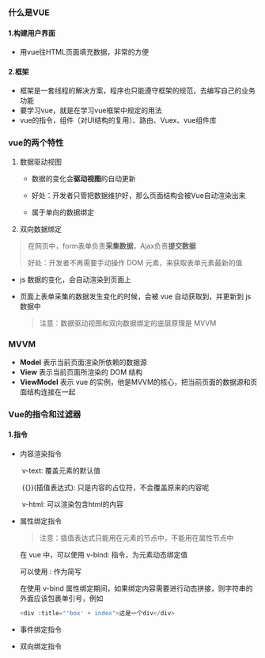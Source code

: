 ### 什么是VUE

#### 1.构建用户界面

- 用vue往HTML页面填充数据，非常的方便

#### 2.框架

- 框架是一套线程的解决方案，程序也只能遵守框架的规范，去编写自己的业务功能
- 要学习vue，就是在学习vue框架中规定的用法
- vue的指令，组件（对UI结构的复用）、路由、Vuex、vue组件库

### vue的两个特性

1. 数据驱动视图

   - 数据的变化会**驱动视图**的自动更新

   - 好处：开发者只管把数据维护好，那么页面结构会被Vue自动渲染出来
   - 属于单向的数据绑定

2. 双向数据绑定

> 在网页中，form表单负责**采集数据**，Ajax负责**提交数据**
>
> 好处：开发者不再需要手动操作 DOM 元素，来获取表单元素最新的值

- js 数据的变化，会自动渲染到页面上

- 页面上表单采集的数据发生变化的时候，会被 vue 自动获取到，并更新到 js 数据中

  > 注意：数据驱动视图和双向数据绑定的底层原理是 MVVM

### MVVM

- **Model** 表示当前页面渲染所依赖的数据源
- **View** 表示当前页面所渲染的 DOM 结构
- **ViewModel** 表示 vue 的实例，他是MVVM的核心，把当前页面的数据源和页面结构连接在一起

### Vue的指令和过滤器

#### 1.指令

- 内容渲染指令

  ​	v-text: 覆盖元素的默认值

  ​	{{}}(插值表达式): 只是内容的占位符，不会覆盖原来的内容呢

  ​	v-html: 可以渲染包含html的内容

- 属性绑定指令

  > 注意：插值表达式只能用在元素的节点中，不能用在属性节点中

  在 vue 中，可以使用 v-bind: 指令，为元素动态绑定值

  可以使用 : 作为简写

  在使用 v-bind 属性绑定期间，如果绑定内容需要进行动态拼接，则字符串的外面应该包裹单引号，例如

  ```javascript
  <div :title="'box' + index">这是一个div</div>
  ```

  

- 事件绑定指令

- 双向绑定指令



